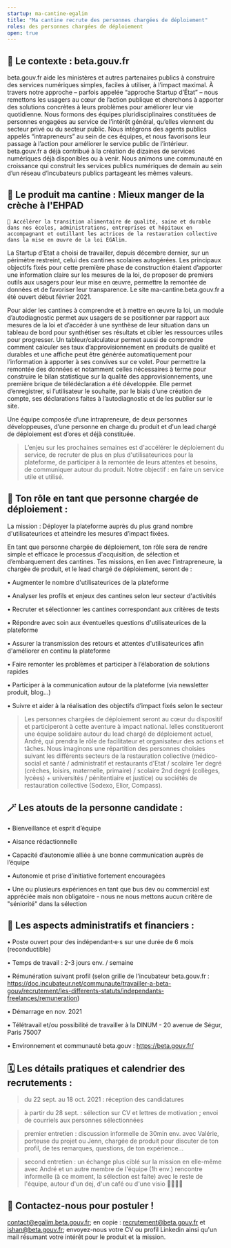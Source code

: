 ```yaml
---
startup: ma-cantine-egalim
title: "Ma cantine recrute des personnes chargées de déploiement"
roles: des personnes chargées de déploiement
open: true
---
```


## 🤗 Le contexte : beta.gouv.fr

beta.gouv.fr aide les ministères et autres partenaires publics à construire des services numériques simples, faciles à utiliser, à l’impact maximal. À travers notre approche – parfois appelée “approche Startup d’État” – nous remettons les usagers au cœur de l’action publique et cherchons à apporter des solutions concrètes à leurs problèmes pour améliorer leur vie quotidienne.
Nous formons des équipes pluridisciplinaires constituées de personnes engagées au service de l’intérêt général, qu’elles viennent du secteur privé ou du secteur public. Nous intégrons des agents publics appelés “intrapreneurs” au sein de ces équipes, et nous favorisons leur passage à l’action pour améliorer le service public de l’intérieur.
beta.gouv.fr a déjà contribué à la création de dizaines de services numériques déjà disponibles ou à venir. Nous animons une communauté en croissance qui construit les services publics numériques de demain au sein d’un réseau d’incubateurs publics partageant les mêmes valeurs.

## 🔧 Le produit ma cantine : Mieux manger de la crèche à l'EHPAD

`🍎 Accélérer la transition alimentaire de qualité, saine et durable dans nos écoles, administrations, entreprises et hôpitaux en accompagnant et outillant les actrices de la restauration collective dans la mise en œuvre de la loi EGAlim.`

La Startup d’Etat a choisi de travailler, depuis décembre dernier, sur un périmètre restreint, celui des cantines scolaires autogérées.
Les principaux objectifs fixés pour cette première phase de construction étaient d’apporter une information claire sur les mesures de la loi, de proposer de premiers outils aux usagers pour leur mise en œuvre, permettre la remontée de données et de favoriser leur transparence.
Le site ma-cantine.beta.gouv.fr a été ouvert début février 2021.

Pour aider les cantines à comprendre et à mettre en œuvre la loi, un module d’autodiagnostic permet aux usagers de se positionner par rapport aux mesures de la loi et d’accéder à une synthèse de leur situation dans un tableau de bord pour synthétiser ses résultats et cibler les ressources utiles pour progresser. 
Un tableur/calculateur permet aussi de comprendre comment calculer ses taux d’approvisionnement en produits de qualité et durables et une affiche peut être générée automatiquement pour l’information à apporter à ses convives sur ce volet.
Pour permettre la remontée des données et notamment celles nécessaires à terme pour construire le bilan statistique sur la qualité des approvisionnements, une première brique de télédéclaration a été développée. Elle permet d’enregistrer, si l’utilisateur le souhaite, par le biais d’une création de compte, ses déclarations faites à l’autodiagnostic et de les publier sur le site.

Une équipe composée d’une intrapreneure, de deux personnes développeuses, d’une personne en charge du produit et d'un lead chargé de déploiement est d’ores et déjà constituée. 

> L’enjeu sur les prochaines semaines est d'accélérer le déploiement du service, de recruter de plus en plus d'utilisateurices pour la plateforme, de participer à la remontée de leurs attentes et besoins, de communiquer autour du produit. Notre objectif : en faire un service utile et utilisé.

## 🔮 Ton rôle en tant que personne chargée de déploiement :

La mission : Déployer la plateforme auprès du plus grand nombre d'utilisateurices et atteindre les mesures d’impact fixées.

En tant que personne chargée de déploiement, ton rôle sera de rendre simple et efficace le processus d'acquisition, de sélection et d’embarquement des cantines. Tes missions, en lien avec l’intrapreneure, la chargée de produit, et le lead chargé de déploiement, seront de :

• Augmenter le nombre d'utilisateurices de la plateforme

• Analyser les profils et enjeux des cantines selon leur secteur d'activités

• Recruter et sélectionner les cantines correspondant aux critères de tests

• Répondre avec soin aux éventuelles questions d'utilisateurices de la plateforme

• Assurer la transmission des retours et attentes d'utilisateurices afin d'améliorer en continu la plateforme

• Faire remonter les problèmes et participer à l’élaboration de solutions rapides

• Participer à la communication autour de la plateforme (via newsletter produit, blog…)

• Suivre et aider à la réalisation des objectifs d’impact fixés selon le secteur

> Les personnes chargées de déploiement seront au cœur du dispositif et participeront à cette aventure à impact national. Ielles constitueront une équipe solidaire autour du lead chargé de déploiement actuel, André, qui prendra le rôle de facilitateur et organisateur des actions et tâches. 
Nous imaginons une répartition des personnes choisies suivant les différents secteurs de la restauration collective (médico-social et santé / administratif et restaurants d'Etat / scolaire 1er degré (crèches, loisirs, maternelle, primaire) / scolaire 2nd degré (collèges, lycées) + universités / pénitentiaire et justice) ou sociétés de restauration collective (Sodexo, Elior, Compass).

## 🪄 Les atouts de la personne candidate :

• Bienveillance et esprit d’équipe

• Aisance rédactionnelle 

• Capacité d’autonomie alliée à une bonne communication auprès de l’équipe

• Autonomie et prise d’initiative fortement encouragées 

• Une ou plusieurs expériences en tant que bus dev ou commercial est appréciée mais non obligatoire - nous ne nous mettons aucun critère de "séniorité" dans la sélection

## 🔖 Les aspects administratifs et financiers :

• Poste ouvert pour des indépendant·e·s sur une durée de 6 mois (reconductible)

• Temps de travail : 2-3 jours env. / semaine

• Rémunération suivant profil (selon grille de l'incubateur beta.gouv.fr : https://doc.incubateur.net/communaute/travailler-a-beta-gouv/recrutement/les-differents-statuts/independants-freelances/remuneration)

• Démarrage en nov. 2021

• Télétravail et/ou possibilité de travailler à la DINUM - 20 avenue de Ségur, Paris 75007

• Environnement et communauté beta.gouv : https://beta.gouv.fr/

## 🗓 Les détails pratiques et calendrier des recrutements :

> du 22 sept. au 18 oct. 2021 : réception des candidatures

> à partir du 28 sept. : sélection sur CV et lettres de motivation ; envoi de courriels aux personnes sélectionnées

> premier entretien : discussion informelle de 30min env. avec Valérie, porteuse du projet ou Jenn, chargée de produit pour discuter de ton profil, de tes remarques, questions, de ton expérience…

> second entretien : un échange plus ciblé sur la mission en elle-même avec André et un autre membre de l'équipe (1h env.)
rencontre informelle (à ce moment, la sélection est faite) avec le reste de l'équipe, autour d'un dej, d'un café ou d'une visio 👩‍👩‍👧‍👦

## 💌 Contactez-nous pour postuler !

contact@egalim.beta.gouv.fr; en copie : recrutement@beta.gouv.fr et ishan@beta.gouv.fr; envoyez-nous votre CV ou profil Linkedin ainsi qu'un mail résumant votre intérêt pour le produit et la mission. 
